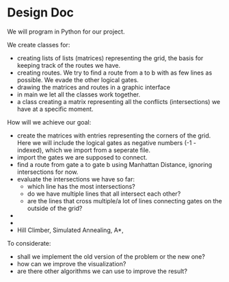 Design Doc
===========

We will program in Python for our project. 

We create classes for:
- creating lists of lists (matrices) representing the grid, the basis for keeping track of the routes we have.
- creating routes. We try to find a route from a to b with as few lines as possible. We evade the other logical gates.
- drawing the matrices and routes in a graphic interface
- in main we let all the classes work together.
- a class creating a matrix representing all the conflicts (intersections) we have at a specific moment.

How will we achieve our goal:
- create the matrices with entries representing the corners of the grid. Here we will include the logical gates as negative numbers (-1 - indexed), which we import from a seperate file.
- import the gates we are supposed to connect.
- find a route from gate a to gate b using Manhattan Distance, ignoring intersections for now.
- evaluate the intersections we have so far:
	- which line has the most intersections?
	- do we have multiple lines that all intersect each other?
	- are the lines that cross multiple/a lot of lines connecting gates on the outside of the grid?
- 
-
- Hill Climber, Simulated Annealing, A*, 

To considerate:
- shall we implement the old version of the problem or the new one?
- how can we improve the visualization?
- are there other algorithms we can use to improve the result?

